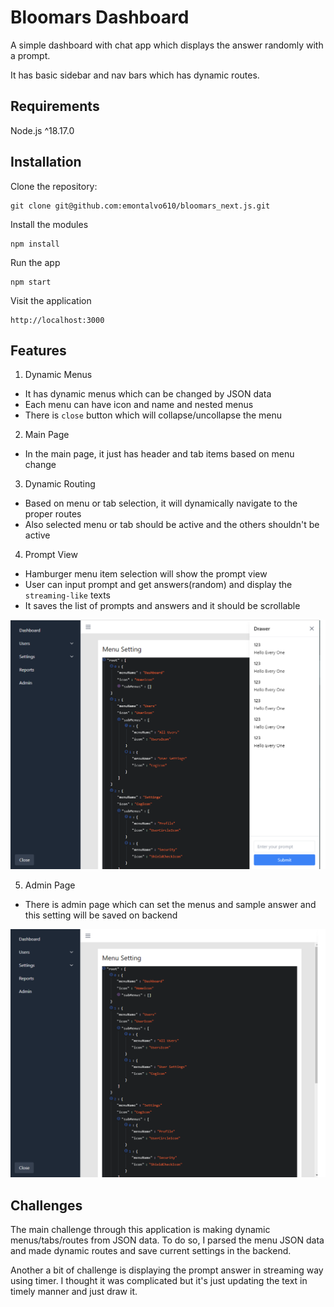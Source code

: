 # Bloomars Dashboard

A simple dashboard with chat app which displays the answer randomly with a prompt.

It has basic sidebar and nav bars which has dynamic routes.

<!-- A comprehensive playground template for building rich-text editors with [Plate](https://platejs.org/) and Next.js 14. -->

## Requirements

Node.js ^18.17.0

## Installation

Clone the repository:

```shell
git clone git@github.com:emontalvo610/bloomars_next.js.git

```

Install the modules

```shell
npm install
```

Run the app

```shell
npm start
```

Visit the application

```shell
http://localhost:3000
```

## Features

1. Dynamic Menus

- It has dynamic menus which can be changed by JSON data
- Each menu can have icon and name and nested menus
- There is `close` button which will collapse/uncollapse the menu

2. Main Page

- In the main page, it just has header and tab items based on menu change

3. Dynamic Routing

- Based on menu or tab selection, it will dynamically navigate to the proper routes
- Also selected menu or tab should be active and the others shouldn't be active

4. Prompt View

- Hamburger menu item selection will show the prompt view
- User can input prompt and get answers(random) and display the `streaming-like` texts
- It saves the list of prompts and answers and it should be scrollable

![image](./screenshots/chatPrompt.png)

5. Admin Page

- There is admin page which can set the menus and sample answer and this setting will be saved on backend

![image](./screenshots//Dashboard.png)

## Challenges

The main challenge through this application is making dynamic menus/tabs/routes from JSON data. To do so, I parsed the menu JSON data and made dynamic routes and save current settings in the backend.

Another a bit of challenge is displaying the prompt answer in streaming way using timer. I thought it was complicated but it's just updating the text in timely manner and just draw it.
